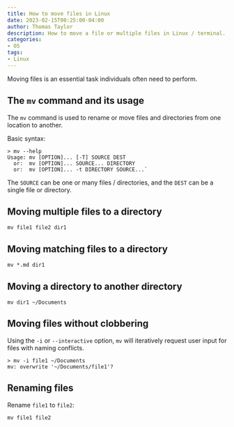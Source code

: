 ```yaml
---
title: How to move files in Linux
date: 2023-02-15T00:25:00-04:00
author: Thomas Taylor
description: How to move a file or multiple files in Linux / terminal.
categories:
- OS
tags:
- Linux
---
```


Moving files is an essential task individuals often need to perform.

## The `mv` command and its usage

The `mv` command is used to rename or move files and directories from one location to another.

Basic syntax:

```shell
> mv --help
Usage: mv [OPTION]... [-T] SOURCE DEST
  or:  mv [OPTION]... SOURCE... DIRECTORY
  or:  mv [OPTION]... -t DIRECTORY SOURCE...`
```

The `SOURCE` can be one or many files / directories, and the `DEST` can be a single file or directory.

## Moving multiple files to a directory

```shell
mv file1 file2 dir1
```

## Moving matching files to a directory

```shell
mv *.md dir1
```

## Moving a directory to another directory

```shell
mv dir1 ~/Documents
```

## Moving files without clobbering

Using the `-i` or `--interactive` option, `mv` will iteratively request user input for files with naming conflicts.

```shell
> mv -i file1 ~/Documents
mv: overwrite '~/Documents/file1'?
```

## Renaming files

Rename `file1` to `file2`:

```shell
mv file1 file2
```
